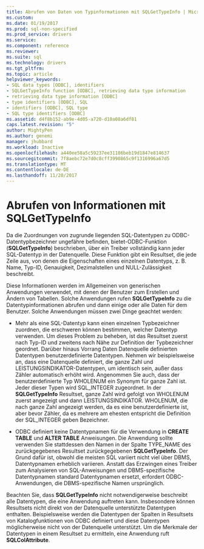 ```yaml
---
title: Abrufen von Daten von Typinformationen mit SQLGetTypeInfo | Microsoft Docs
ms.custom: 
ms.date: 01/19/2017
ms.prod: sql-non-specified
ms.prod_service: drivers
ms.service: 
ms.component: reference
ms.reviewer: 
ms.suite: sql
ms.technology: drivers
ms.tgt_pltfrm: 
ms.topic: article
helpviewer_keywords:
- SQL data types [ODBC], identifiers
- SQLGetTypeInfo function [ODBC], retrieving data type information
- retrieving data type information [ODBC]
- type identifiers [ODBC], SQL
- identifiers [ODBC], SQL type
- SQL type identifiers [ODBC]
ms.assetid: d4f8b152-ab9e-4d05-a720-d10a08a6df81
caps.latest.revision: "5"
author: MightyPen
ms.author: genemi
manager: jhubbard
ms.workload: Inactive
ms.openlocfilehash: a440ee58a5c59237ee31186beb19d1847e814637
ms.sourcegitcommit: 7f8aebc72e7d0c8cff3990865c9f1316996a67d5
ms.translationtype: MT
ms.contentlocale: de-DE
ms.lasthandoff: 11/20/2017
---
```

# <a name="retrieving-data-type-information-with-sqlgettypeinfo"></a>Abrufen von Informationen mit SQLGetTypeInfo
Da die Zuordnungen von zugrunde liegenden SQL-Datentypen zu ODBC-Datentypbezeichner ungefähre befinden, bietet-ODBC-Funktion (**SQLGetTypeInfo**) beschrieben, über ein Treiber vollständig kann jeder SQL-Datentyp in der Datenquelle. Diese Funktion gibt ein Resultset, die jede Zeile aus, von denen die Eigenschaften eines einzelnen Datentyps, z. B. Name, Typ-ID, Genauigkeit, Dezimalstellen und NULL-Zulässigkeit beschreibt.  
  
 Diese Informationen werden im Allgemeinen von generischen Anwendungen verwendet, mit denen der Benutzer zum Erstellen und Ändern von Tabellen. Solche Anwendungen rufen **SQLGetTypeInfo** zu die Datentypinformationen abrufen und dann einige oder alle Daten für dem Benutzer. Solche Anwendungen müssen zwei Dinge geachtet werden:  
  
-   Mehr als eine SQL-Datentyp kann einen einzelnen Typbezeichner zuordnen, die erschweren können bestimmen, welcher Datentyp verwenden. Um dieses Problem zu beheben, ist das Resultset zuerst nach Typ-ID und zweitens nach Nähe zur Definition der Typbezeichner geordnet. Darüber hinaus Vorrang Daten Datenquelle definierten Datentypen benutzerdefinierte Datentypen. Nehmen wir beispielsweise an, dass eine Datenquelle definiert, die ganze Zahl und LEISTUNGSINDIKATOR-Datentypen, um identisch sein, außer dass Zähler automatisch erhöht wird. Angenommen Sie auch, dass der benutzerdefinierte Typ WHOLENUM ein Synonym für ganze Zahl ist. Jeder dieser Typen wird SQL_INTEGER zugeordnet. In der **SQLGetTypeInfo** Resultset, ganze Zahl wird gefolgt von WHOLENUM zuerst angezeigt und dann LEISTUNGSINDIKATOR. WHOLENUM, die nach ganze Zahl angezeigt werden, da es eine benutzerdefinierte ist, aber bevor Zähler, da es mehrere am ehesten entspricht die Definition der SQL_INTEGER geben Bezeichner.  
  
-   ODBC definiert keine Datentypnamen für die Verwendung in **CREATE TABLE** und **ALTER TABLE** Anweisungen. Die Anwendung sollte verwenden Sie stattdessen den Namen in der Spalte TYPE_NAME des zurückgegebenes Resultset zurückgegebenen **SQLGetTypeInfo**. Der Grund dafür ist, obwohl die meisten SQL variiert nicht viel über DBMS, Datentypnamen erheblich variieren. Anstatt das Erzwingen eines Treiber zum Analysieren von SQL-Anweisungen und DBMS-spezifische Datentypnamen standard Datentypnamen ersetzt, erfordert ODBC-Anwendungen, die DBMS-spezifische Namen ursprünglich.  
  
 Beachten Sie, dass **SQLGetTypeInfo** nicht notwendigerweise beschreibt alle Datentypen, die eine Anwendung auftreten kann. Insbesondere können Resultsets nicht direkt von der Datenquelle unterstützte Datentypen enthalten. Beispielsweise werden die Datentypen der Spalten in Resultsets von Katalogfunktionen von ODBC definiert und diese Datentypen möglicherweise nicht von der Datenquelle unterstützt. Um die Merkmale der Datentypen in einem Resultset zu ermitteln, eine Anwendung ruft **SQLColAttribute**.
